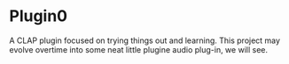 # Plugin0
A CLAP plugin focused on trying things out and learning. This project may evolve overtime into some neat little plugine audio plug-in, we will see.
